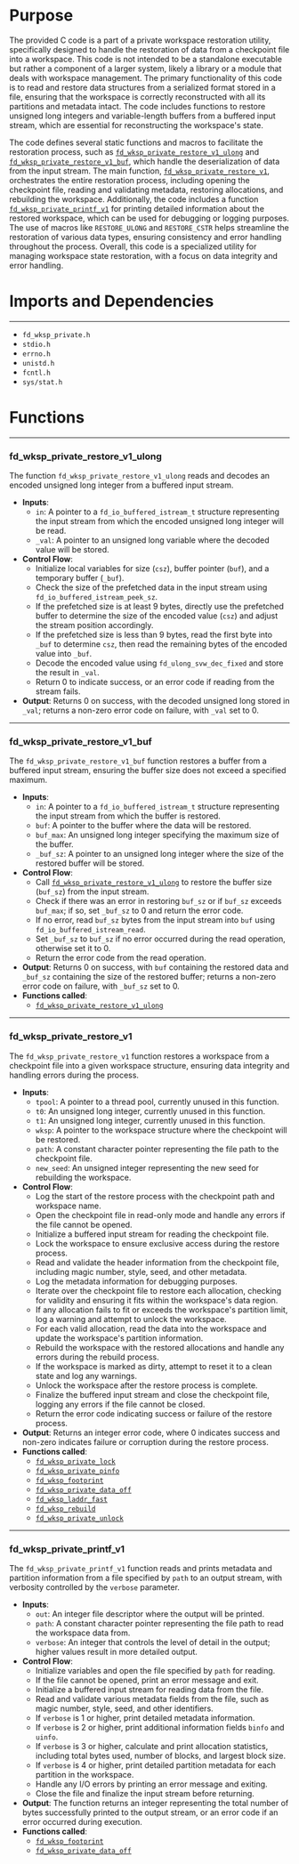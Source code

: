 # Purpose
The provided C code is a part of a private workspace restoration utility, specifically designed to handle the restoration of data from a checkpoint file into a workspace. This code is not intended to be a standalone executable but rather a component of a larger system, likely a library or a module that deals with workspace management. The primary functionality of this code is to read and restore data structures from a serialized format stored in a file, ensuring that the workspace is correctly reconstructed with all its partitions and metadata intact. The code includes functions to restore unsigned long integers and variable-length buffers from a buffered input stream, which are essential for reconstructing the workspace's state.

The code defines several static functions and macros to facilitate the restoration process, such as [`fd_wksp_private_restore_v1_ulong`](#fd_wksp_private_restore_v1_ulong) and [`fd_wksp_private_restore_v1_buf`](#fd_wksp_private_restore_v1_buf), which handle the deserialization of data from the input stream. The main function, [`fd_wksp_private_restore_v1`](#fd_wksp_private_restore_v1), orchestrates the entire restoration process, including opening the checkpoint file, reading and validating metadata, restoring allocations, and rebuilding the workspace. Additionally, the code includes a function [`fd_wksp_private_printf_v1`](#fd_wksp_private_printf_v1) for printing detailed information about the restored workspace, which can be used for debugging or logging purposes. The use of macros like `RESTORE_ULONG` and `RESTORE_CSTR` helps streamline the restoration of various data types, ensuring consistency and error handling throughout the process. Overall, this code is a specialized utility for managing workspace state restoration, with a focus on data integrity and error handling.
# Imports and Dependencies

---
- `fd_wksp_private.h`
- `stdio.h`
- `errno.h`
- `unistd.h`
- `fcntl.h`
- `sys/stat.h`


# Functions

---
### fd\_wksp\_private\_restore\_v1\_ulong<!-- {{#callable:fd_wksp_private_restore_v1_ulong}} -->
The function `fd_wksp_private_restore_v1_ulong` reads and decodes an encoded unsigned long integer from a buffered input stream.
- **Inputs**:
    - `in`: A pointer to a `fd_io_buffered_istream_t` structure representing the input stream from which the encoded unsigned long integer will be read.
    - `_val`: A pointer to an unsigned long variable where the decoded value will be stored.
- **Control Flow**:
    - Initialize local variables for size (`csz`), buffer pointer (`buf`), and a temporary buffer (`_buf`).
    - Check the size of the prefetched data in the input stream using `fd_io_buffered_istream_peek_sz`.
    - If the prefetched size is at least 9 bytes, directly use the prefetched buffer to determine the size of the encoded value (`csz`) and adjust the stream position accordingly.
    - If the prefetched size is less than 9 bytes, read the first byte into `_buf` to determine `csz`, then read the remaining bytes of the encoded value into `_buf`.
    - Decode the encoded value using `fd_ulong_svw_dec_fixed` and store the result in `_val`.
    - Return 0 to indicate success, or an error code if reading from the stream fails.
- **Output**: Returns 0 on success, with the decoded unsigned long stored in `_val`; returns a non-zero error code on failure, with `_val` set to 0.


---
### fd\_wksp\_private\_restore\_v1\_buf<!-- {{#callable:fd_wksp_private_restore_v1_buf}} -->
The `fd_wksp_private_restore_v1_buf` function restores a buffer from a buffered input stream, ensuring the buffer size does not exceed a specified maximum.
- **Inputs**:
    - `in`: A pointer to a `fd_io_buffered_istream_t` structure representing the input stream from which the buffer is restored.
    - `buf`: A pointer to the buffer where the data will be restored.
    - `buf_max`: An unsigned long integer specifying the maximum size of the buffer.
    - `_buf_sz`: A pointer to an unsigned long integer where the size of the restored buffer will be stored.
- **Control Flow**:
    - Call [`fd_wksp_private_restore_v1_ulong`](#fd_wksp_private_restore_v1_ulong) to restore the buffer size (`buf_sz`) from the input stream.
    - Check if there was an error in restoring `buf_sz` or if `buf_sz` exceeds `buf_max`; if so, set `_buf_sz` to 0 and return the error code.
    - If no error, read `buf_sz` bytes from the input stream into `buf` using `fd_io_buffered_istream_read`.
    - Set `_buf_sz` to `buf_sz` if no error occurred during the read operation, otherwise set it to 0.
    - Return the error code from the read operation.
- **Output**: Returns 0 on success, with `buf` containing the restored data and `_buf_sz` containing the size of the restored buffer; returns a non-zero error code on failure, with `_buf_sz` set to 0.
- **Functions called**:
    - [`fd_wksp_private_restore_v1_ulong`](#fd_wksp_private_restore_v1_ulong)


---
### fd\_wksp\_private\_restore\_v1<!-- {{#callable:fd_wksp_private_restore_v1}} -->
The `fd_wksp_private_restore_v1` function restores a workspace from a checkpoint file into a given workspace structure, ensuring data integrity and handling errors during the process.
- **Inputs**:
    - `tpool`: A pointer to a thread pool, currently unused in this function.
    - `t0`: An unsigned long integer, currently unused in this function.
    - `t1`: An unsigned long integer, currently unused in this function.
    - `wksp`: A pointer to the workspace structure where the checkpoint will be restored.
    - `path`: A constant character pointer representing the file path to the checkpoint file.
    - `new_seed`: An unsigned integer representing the new seed for rebuilding the workspace.
- **Control Flow**:
    - Log the start of the restore process with the checkpoint path and workspace name.
    - Open the checkpoint file in read-only mode and handle any errors if the file cannot be opened.
    - Initialize a buffered input stream for reading the checkpoint file.
    - Lock the workspace to ensure exclusive access during the restore process.
    - Read and validate the header information from the checkpoint file, including magic number, style, seed, and other metadata.
    - Log the metadata information for debugging purposes.
    - Iterate over the checkpoint file to restore each allocation, checking for validity and ensuring it fits within the workspace's data region.
    - If any allocation fails to fit or exceeds the workspace's partition limit, log a warning and attempt to unlock the workspace.
    - For each valid allocation, read the data into the workspace and update the workspace's partition information.
    - Rebuild the workspace with the restored allocations and handle any errors during the rebuild process.
    - If the workspace is marked as dirty, attempt to reset it to a clean state and log any warnings.
    - Unlock the workspace after the restore process is complete.
    - Finalize the buffered input stream and close the checkpoint file, logging any errors if the file cannot be closed.
    - Return the error code indicating success or failure of the restore process.
- **Output**: Returns an integer error code, where 0 indicates success and non-zero indicates failure or corruption during the restore process.
- **Functions called**:
    - [`fd_wksp_private_lock`](fd_wksp_admin.c.driver.md#fd_wksp_private_lock)
    - [`fd_wksp_private_pinfo`](fd_wksp_private.h.driver.md#fd_wksp_private_pinfo)
    - [`fd_wksp_footprint`](fd_wksp_admin.c.driver.md#fd_wksp_footprint)
    - [`fd_wksp_private_data_off`](fd_wksp_private.h.driver.md#fd_wksp_private_data_off)
    - [`fd_wksp_laddr_fast`](fd_wksp.h.driver.md#fd_wksp_laddr_fast)
    - [`fd_wksp_rebuild`](fd_wksp_admin.c.driver.md#fd_wksp_rebuild)
    - [`fd_wksp_private_unlock`](fd_wksp_private.h.driver.md#fd_wksp_private_unlock)


---
### fd\_wksp\_private\_printf\_v1<!-- {{#callable:fd_wksp_private_printf_v1}} -->
The `fd_wksp_private_printf_v1` function reads and prints metadata and partition information from a file specified by `path` to an output stream, with verbosity controlled by the `verbose` parameter.
- **Inputs**:
    - `out`: An integer file descriptor where the output will be printed.
    - `path`: A constant character pointer representing the file path to read the workspace data from.
    - `verbose`: An integer that controls the level of detail in the output; higher values result in more detailed output.
- **Control Flow**:
    - Initialize variables and open the file specified by `path` for reading.
    - If the file cannot be opened, print an error message and exit.
    - Initialize a buffered input stream for reading data from the file.
    - Read and validate various metadata fields from the file, such as magic number, style, seed, and other identifiers.
    - If `verbose` is 1 or higher, print detailed metadata information.
    - If `verbose` is 2 or higher, print additional information fields `binfo` and `uinfo`.
    - If `verbose` is 3 or higher, calculate and print allocation statistics, including total bytes used, number of blocks, and largest block size.
    - If `verbose` is 4 or higher, print detailed partition metadata for each partition in the workspace.
    - Handle any I/O errors by printing an error message and exiting.
    - Close the file and finalize the input stream before returning.
- **Output**: The function returns an integer representing the total number of bytes successfully printed to the output stream, or an error code if an error occurred during execution.
- **Functions called**:
    - [`fd_wksp_footprint`](fd_wksp_admin.c.driver.md#fd_wksp_footprint)
    - [`fd_wksp_private_data_off`](fd_wksp_private.h.driver.md#fd_wksp_private_data_off)


